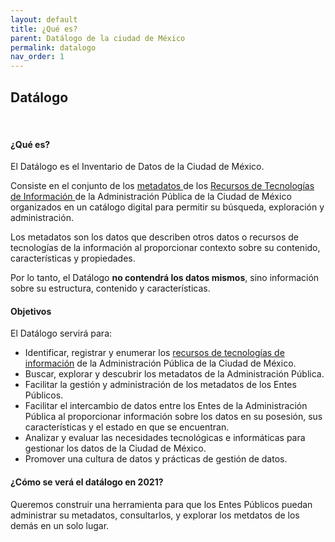 ```yaml
---
layout: default
title: ¿Qué es?
parent: Datálogo de la ciudad de México
permalink: datalogo
nav_order: 1
---
```

<h2>Datálogo</h2>
<br>
<h4><b>¿Qué es?</b></h4>


El Datálogo es el Inventario de Datos de la Ciudad de México.

Consiste en el conjunto de los <a target= _blank href="https://gobcdmx.github.io/politicadedatos/cultura/glosario#meta">metadatos </a> de los <a target= _blank href="https://gobcdmx.github.io/politicadedatos/cultura/glosario#rti">Recursos de Tecnologías de Información </a>  de la Administración Pública de la Ciudad de México organizados en un catálogo digital para permitir su búsqueda, exploración y administración.

Los metadatos son los datos que describen otros datos o recursos de tecnologías de la información al proporcionar contexto sobre su contenido, características y propiedades.

Por lo tanto, el Datálogo <strong>no contendrá los datos mismos</strong>, sino información sobre su estructura, contenido y características.

<h4><b>Objetivos</b></h4>

El Datálogo servirá para:

- Identificar, registrar y enumerar los <a target= _blank  href="https://gobcdmx.github.io/politicadedatos/cultura/glosario#rti">recursos de tecnologías de información</a> de la Administración Pública de la Ciudad de México.
- Buscar, explorar y descubrir los metadatos de la Administración Pública.
- Facilitar la gestión y administración de los metadatos de los Entes Públicos.
- Facilitar el intercambio de datos entre los Entes de la Administración Pública al proporcionar información sobre los datos en su posesión, sus características y el estado en que se encuentran.
- Analizar y evaluar las necesidades tecnológicas e informáticas para gestionar los datos de la Ciudad de México.
- Promover una cultura de datos y prácticas de gestión de datos.

<h4><b>¿Cómo se verá el datálogo en 2021?</b></h4>

Queremos construir una herramienta para que los Entes Públicos puedan administrar su metadatos, consultarlos, y explorar los metdatos de los demás en un solo lugar.
